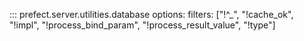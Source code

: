 ::: prefect.server.utilities.database
    options:
        filters: ["!^_", "!cache_ok", "!impl", "!process_bind_param", "!process_result_value", "!type"]